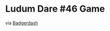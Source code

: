 # Ludum Dare #46 Game

via [Badgerdash][1b7caf56]

  [1b7caf56]: https://ldjam.com/users/badgerdash/ "Badgerdash @ LDJam"
